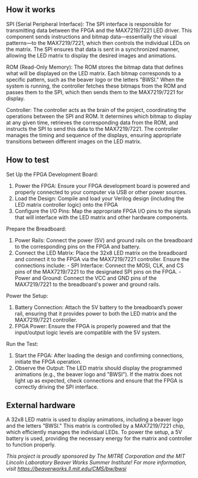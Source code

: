 <!---

This file is used to generate your project datasheet. Please fill in the information below and delete any unused
sections.

You can also include images in this folder and reference them in the markdown. Each image must be less than
512 kb in size, and the combined size of all images must be less than 1 MB.
-->

## How it works

SPI (Serial Peripheral Interface): The SPI interface is responsible for transmitting data between the FPGA and the MAX7219/7221 LED driver. This component sends instructions and bitmap data—essentially the visual patterns—to the MAX7219/7221, which then controls the individual LEDs on the matrix. The SPI ensures that data is sent in a synchronized manner, allowing the LED matrix to display the desired images and animations.

ROM (Read-Only Memory): The ROM stores the bitmap data that defines what will be displayed on the LED matrix. Each bitmap corresponds to a specific pattern, such as the beaver logo or the letters "BWSI." When the system is running, the controller fetches these bitmaps from the ROM and passes them to the SPI, which then sends them to the MAX7219/7221 for display.

Controller: The controller acts as the brain of the project, coordinating the operations between the SPI and ROM. It determines which bitmap to display at any given time, retrieves the corresponding data from the ROM, and instructs the SPI to send this data to the MAX7219/7221. The controller manages the timing and sequence of the displays, ensuring appropriate transitions between different images on the LED matrix.

## How to test

Set Up the FPGA Development Board:
  1. Power the FPGA: Ensure your FPGA development board is powered and properly connected to your computer via USB or other power sources.
  2. Load the Design: Compile and load your Verilog design (including the LED matrix controller logic) onto the FPGA
  3. Configure the I/O Pins: Map the appropriate FPGA I/O pins to the signals that will interface with the LED matrix and other hardware components.

Prepare the Breadboard:
  1. Power Rails: Connect the power (5V) and ground rails on the breadboard to the corresponding pins on the FPGA and battery.
  2. Connect the LED Matrix: Place the 32x8 LED matrix on the breadboard and connect it to the FPGA via the MAX7219/7221 controller. Ensure the connections include:
    - SPI Interface: Connect the MOSI, CLK, and CS pins of the MAX7219/7221 to the designated SPI pins on the FPGA.
    - Power and Ground: Connect the VCC and GND pins of the MAX7219/7221 to the breadboard's power and ground rails.
     
Power the Setup:
  1. Battery Connection: Attach the 5V battery to the breadboard’s power rail, ensuring that it provides power to both the LED matrix and the MAX7219/7221
     controller.
  2. FPGA Power: Ensure the FPGA is properly powered and that the input/output logic levels are compatible with the 5V system.

Run the Test:
  1. Start the FPGA: After loading the design and confirming connections, initiate the FPGA operation.
  2. Observe the Output: The LED matrix should display the programmed animations (e.g., the beaver logo and "BWSI"). If the matrix does not light up as expected,
     check connections and ensure that the FPGA is correctly driving the SPI interface.

## External hardware

A 32x8 LED matrix is used to display animations, including a beaver logo and the letters "BWSI." This matrix is controlled by a MAX7219/7221 chip, which efficiently manages the individual LEDs. To power the setup, a 5V battery is used, providing the necessary energy for the matrix and controller to function properly. 

*This project is proudly sponsored by The MITRE Corporation and the MIT Lincoln Laboratory Beaver Works Summer Institute! For more information, visit https://beaverworks.ll.mit.edu/CMS/bw/bwsi*
